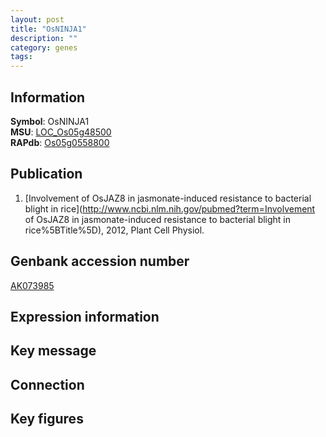 ```yaml
---
layout: post
title: "OsNINJA1"
description: ""
category: genes
tags: 
---
```


## Information
__Symbol__: OsNINJA1  
__MSU__: [LOC_Os05g48500](http://rice.plantbiology.msu.edu/cgi-bin/ORF_infopage.cgi?orf=LOC_Os05g48500)  
__RAPdb__: [Os05g0558800](http://rapdb.dna.affrc.go.jp/viewer/gbrowse_details/irgsp1?name=Os05g0558800)  

## Publication
1. [Involvement of OsJAZ8 in jasmonate-induced resistance to bacterial blight in rice](http://www.ncbi.nlm.nih.gov/pubmed?term=Involvement of OsJAZ8 in jasmonate-induced resistance to bacterial blight in rice%5BTitle%5D), 2012, Plant Cell Physiol.

## Genbank accession number
[AK073985](http://www.ncbi.nlm.nih.gov/nuccore/AK073985)  

## Expression information

## Key message

## Connection

## Key figures


